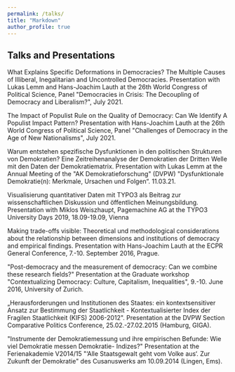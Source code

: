 ```yaml
---
permalink: /talks/
title: "Markdown"
author_profile: true
---
```


## Talks and Presentations

What Explains Specific Deformations in Democracies? The Multiple Causes of Illiberal, Inegalitarian and Uncontrolled
Democracies. Presentation with Lukas Lemm and Hans-Joachim Lauth at the 26th World Congress of Political Science,
Panel "Democracies in Crisis: The Decoupling of Democracy and Liberalism?", July 2021.

The Impact of Populist Rule on the Quality of Democracy: Can We Identify A Populist Impact Pattern? Presentation with
Hans-Joachim Lauth at the 26th World Congress of Political Science, Panel "Challenges of Democracy in the Age of New
Nationalisms", July 2021.

Warum entstehen spezifische Dysfunktionen in den politischen Strukturen von Demokratien? Eine Zeitreihenanalyse
der Demokratien der Dritten Welle mit den Daten der Demokratiematrix. Presentation with Lukas Lemm at the Annual
Meeting of the "AK Demokratieforschung" (DVPW) "Dysfunktionale Demokratie(n): Merkmale, Ursachen und Folgen“.
11.03.21.

Visualisierung quantitativer Daten mit TYPO3 als Beitrag zur wissenschaftlichen Diskussion und öffentlichen
Meinungsbildung. Presentation with Miklos Weiszhaupt, Pagemachine AG at the TYPO3 University Days 2019,
18.09-19.09, Vienna

Making trade-offs visible: Theoretical und methodological considerations about the relationship between dimensions
and institutions of democracy and empirical findings. Presentation with Hans-Joachim Lauth at the ECPR General
Conference, 7.-10. September 2016, Prague.

"Post-democracy and the measurement of democracy: Can we combine these research fields?" Presentation at the
Graduate workshop "Contextualizing Democracy: Culture, Capitalism, Inequalities", 9.-10. June 2016, University of
Zurich.

„Herausforderungen und Institutionen des Staates: ein kontextsensitiver Ansatz zur Bestimmung der Staatlichkeit -
Kontextualisierter Index der Fragilen Staatlichkeit (KIFS) 2006-2012". Presentation at the DVPW Section Comparative
Politics Conference, 25.02.-27.02.2015 (Hamburg, GIGA).

"Instrumente der Demokratiemessung und ihre empirischen Befunde: Wie viel Demokratie messen Demokratie-
Indizes?" Presentation at the Ferienakademie V2014/15 "‘Alle Staatsgewalt geht vom Volke aus‘. Zur Zukunft der
Demokratie" des Cusanuswerks am 10.09.2014 (Lingen, Ems).